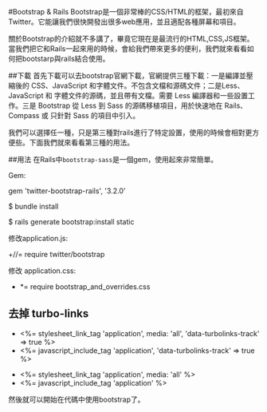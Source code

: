#Bootstrap & Rails
Bootstrap是一個非常棒的CSS/HTML的框架，最初來自Twitter。它能讓我們很快開發出很多web應用，並且適配各種屏幕和項目。

關於Bootstrap的介紹就不多講了，畢竟它現在是最流行的HTML,CSS,JS框架。當我們把它和Rails一起來用的時候，會給我們帶來更多的便利，我們就來看看如何把bootstarp與rails結合使用。

##下載
首先下載可以去bootstrap官網下載，官網提供三種下載：一是編譯並壓縮後的 CSS、JavaScript 和字體文件。不包含文檔和源碼文件；二是Less、JavaScript 和 字體文件的源碼，並且帶有文檔。需要 Less 編譯器和一些設置工作。三是 Bootstrap 從 Less 到 Sass 的源碼移植項目，用於快速地在 Rails、Compass 或 只針對 Sass 的項目中引入。

我們可以選擇任一種，只是第三種對rails進行了特定設置，使用的時候會相對更方便些。下面我們就來看看第三種的用法。

##用法
在Rails中`bootstrap-sass`是一個gem，使用起來非常簡單。

Gem:

gem 'twitter-bootstrap-rails', '3.2.0'

$ bundle install

$ rails generate bootstrap:install static

修改application.js:

+//= require twitter/bootstrap

修改 application.css:

+ *= require bootstrap_and_overrides.css

## 去掉  turbo-links

-  <%= stylesheet_link_tag    'application', media: 'all', 'data-turbolinks-track' => true %>
-  <%= javascript_include_tag 'application', 'data-turbolinks-track' => true %>
+  <%= stylesheet_link_tag    'application', media: 'all' %>
+  <%= javascript_include_tag 'application' %>


然後就可以開始在代碼中使用bootstrap了。

